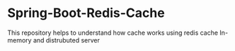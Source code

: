 # Spring-Boot-Redis-Cache
This repository helps to understand how cache works using redis cache In-memory and distrubuted server
